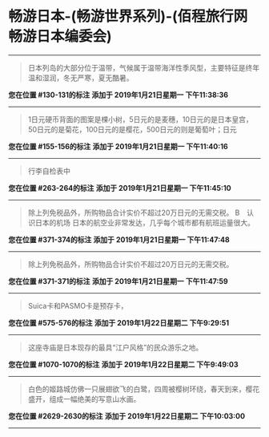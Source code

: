 # 畅游日本-(畅游世界系列)-(佰程旅行网畅游日本编委会)

---

> 日本列岛的大部分位于温带，气候属于温带海洋性季风型，主要特征是终年温和湿润，冬无严寒，夏无酷暑。

**您在位置 #130-131的标注** **添加于 2019年1月21日星期一 下午11:38:36**

---

> 1日元硬币背面的图案是棵小树，5日元的是麦穗，10日元的是日本皇宫，50日元的是菊花，100日元的是樱花，500日元的则是葡萄叶；日元

**您在位置 #155-156的标注** **添加于 2019年1月21日星期一 下午11:40:16**

---

> 行李自检表中

**您在位置 #263-264的标注** **添加于 2019年1月21日星期一 下午11:45:10**

---

> 除上列免税品外，所购物品合计实价不超过20万日元的无需交税。 B　认识日本的机场 日本的航空业非常发达，几乎每个城市都有航班运量很大。

**您在位置 #371-374的标注** **添加于 2019年1月21日星期一 下午11:47:48**

---

> 除上列免税品外，所购物品合计实价不超过20万日元的无需交税。

**您在位置 #371-371的标注** **添加于 2019年1月21日星期一 下午11:47:59**

---

> Suica卡和PASMO卡是预存卡，

**您在位置 #575-576的标注** **添加于 2019年1月22日星期二 下午9:29:51**

---

> 这座寺庙是日本现存的最具“江户风格”的民众游乐之地。

**您在位置 #1070-1070的标注** **添加于 2019年1月22日星期二 下午9:49:03**

---

> 白色的姬路城仿佛一只展翅欲飞的白鹭，四周被樱树环绕，春天到来，樱花盛开，组成一幅绝美的写意山水画。

**您在位置 #2629-2630的标注** **添加于 2019年1月22日星期二 下午10:03:00**

---

